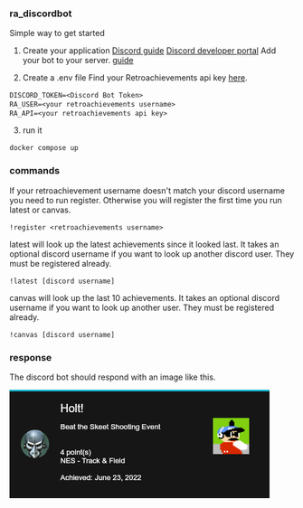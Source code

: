 ### ra_discordbot


Simple way to get started

1.  Create your application
[Discord guide](https://discordjs.guide/preparations/setting-up-a-bot-application.html#creating-your-bot)
[Discord developer portal](https://discord.com/developers/applications)
Add your bot to your server. [guide](https://discordjs.guide/preparations/adding-your-bot-to-servers.html#bot-invite-links)

2. Create a .env file
Find your Retroachievements api key [here](https://retroachievements.org/controlpanel.php).

```
DISCORD_TOKEN=<Discord Bot Token>
RA_USER=<your retroachievements username>
RA_API=<your retroachievements api key>
```

3. run it

```
docker compose up
```

### commands

If your retroachievement username doesn't match your discord username you need to run register.  Otherwise you will register the first time you run latest or canvas.

```
!register <retroachievements username>
```

latest will look up the latest achievements since it looked last.  It takes an optional discord username if you want to look up another discord user.  They must be registered already.
```
!latest [discord username]
```

canvas will look up the last 10 achievements.  It takes an optional discord username if you want to look up another user.  They must be registered already.

```
!canvas [discord username]
```

### response
The discord bot should respond with an image like this.

![example image](images/example.png)
